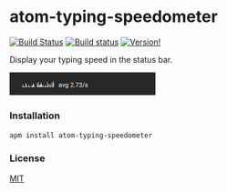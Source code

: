 # atom-typing-speedometer

[![Build Status](https://travis-ci.org/onkbear/atom-typing-speedometer.svg?branch=master)](https://travis-ci.org/onkbear/atom-typing-speedometer)
[![Build status](https://ci.appveyor.com/api/projects/status/arahqbl7pr3i6m01/branch/master?svg=true)](https://ci.appveyor.com/project/onkbear/atom-typing-speedometer/branch/master)
[![Version!](https://img.shields.io/apm/v/atom-typing-speedometer.svg?style=flat-square)](https://atom.io/packages/atom-typing-speedometer)

Display your typing speed in the status bar.

![](https://github.com/onkbear/atom-typing-speedometer/blob/master/media/status-bar.png?raw=true)

### Installation

```
apm install atom-typing-speedometer
```

### License

[MIT](./LICENSE)
